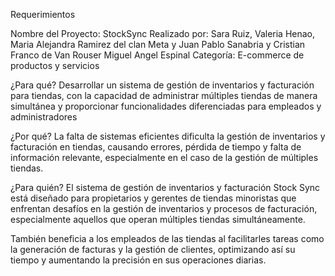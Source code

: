 Requerimientos 
 
Nombre del Proyecto: StockSync
Realizado por: Sara Ruiz, Valeria Henao, Maria Alejandra Ramirez del clan Meta y Juan Pablo Sanabria y Cristian Franco de Van Rouser
Miguel Angel Espinal
Categoría: E-commerce de productos y servicios

¿Para qué?
Desarrollar un sistema de gestión de inventarios y facturación para tiendas, 
con la capacidad de administrar múltiples tiendas de manera simultánea y 
proporcionar funcionalidades diferenciadas para empleados y administradores
       
¿Por qué?
La falta de sistemas eficientes dificulta la gestión de inventarios y facturación en tiendas, 
causando errores, pérdida de tiempo y falta de información relevante, especialmente en el caso de la 
gestión de múltiples tiendas.

¿Para quién?
El sistema de gestión de inventarios y facturación Stock Sync está diseñado para propietarios y gerentes de 
tiendas minoristas que enfrentan desafíos en la gestión de inventarios y procesos de facturación, 
especialmente aquellos que operan múltiples tiendas simultáneamente. 

También beneficia a los empleados de las tiendas al facilitarles tareas como la generación de facturas y la 
gestión de clientes, optimizando así su tiempo y aumentando la precisión en sus operaciones diarias.
